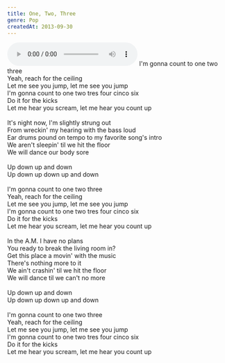 ```yaml
---
title: One, Two, Three
genre: Pop
createdAt: 2013-09-30
---
```

<audio controls class="mb-6 w-full">
  <source src="/songs/One, Two, Three.mp3" type="audio/mpeg">
</audio>
I'm gonna count to one two three<br>
Yeah, reach for the ceiling<br>
Let me see you jump, let me see you jump<br>
I'm gonna count to one two tres four cinco six<br>
Do it for the kicks<br>
Let me hear you scream, let me hear you count up<br>
<br>
It's night now, I'm slightly strung out<br>
From wreckin' my hearing with the bass loud<br>
Ear drums pound on tempo to my favorite song's intro<br>
We aren't sleepin' til we hit the floor<br>
We will dance our body sore<br>
<br>
Up down up and down<br>
Up down up down up and down<br>
<br>
I'm gonna count to one two three<br>
Yeah, reach for the ceiling<br>
Let me see you jump, let me see you jump<br>
I'm gonna count to one two tres four cinco six<br>
Do it for the kicks<br>
Let me hear you scream, let me hear you count up<br>
<br>
In the A.M. I have no plans<br>
You ready to break the living room in?<br>
Get this place a movin' with the music<br>
There's nothing more to it<br>
We ain't crashin' til we hit the floor<br>
We will dance til we can't no more<br>
<br>
Up down up and down<br>
Up down up down up and down<br>
<br>
I'm gonna count to one two three<br>
Yeah, reach for the ceiling<br>
Let me see you jump, let me see you jump<br>
I'm gonna count to one two tres four cinco six<br>
Do it for the kicks<br>
Let me hear you scream, let me hear you count up

